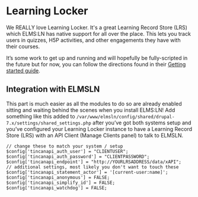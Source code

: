 # Learning Locker

We REALLY love Learning Locker. It's a great Learning Record Store (LRS) which ELMS:LN has native support for all over the place. This lets you track users in quizzes, H5P activities, and other engagements they have with their courses.

It’s some work to get up and running and will hopefully be fully-scripted in the future but for now, you can follow the directions found in their [Getting started guide](https://learninglocker.net/get-started/).

## Integration with ELMSLN
This part is much easier as all the modules to do so are already enabled sitting and waiting behind the scenes when you install ELMS:LN! Add something like this added to `/var/www/elmsln/config/shared/drupal-7.x/settings/shared_settings.php` after you’ve got both systems setup and you’ve configured your Learning Locker instance to have a Learning Record Store (LRS) with an API Client (Manage Clients panel) to talk to ELMSLN.

```
// change these to match your system / setup
$config['tincanapi_auth_user'] = "CLIENTUSER";
$config['tincanapi_auth_password'] = "CLIENTPASSWORD";
$config['tincanapi_endpoint'] = "http://YOURLRSADDRESS/data/xAPI";
// additional settings, most likely you don't want to touch these
$config['tincanapi_statement_actor'] = '[current-user:name]';
$config['tincanapi_anonymous'] = FALSE;
$config['tincanapi_simplify_id'] = FALSE;
$config['tincanapi_watchdog'] = FALSE;
```
